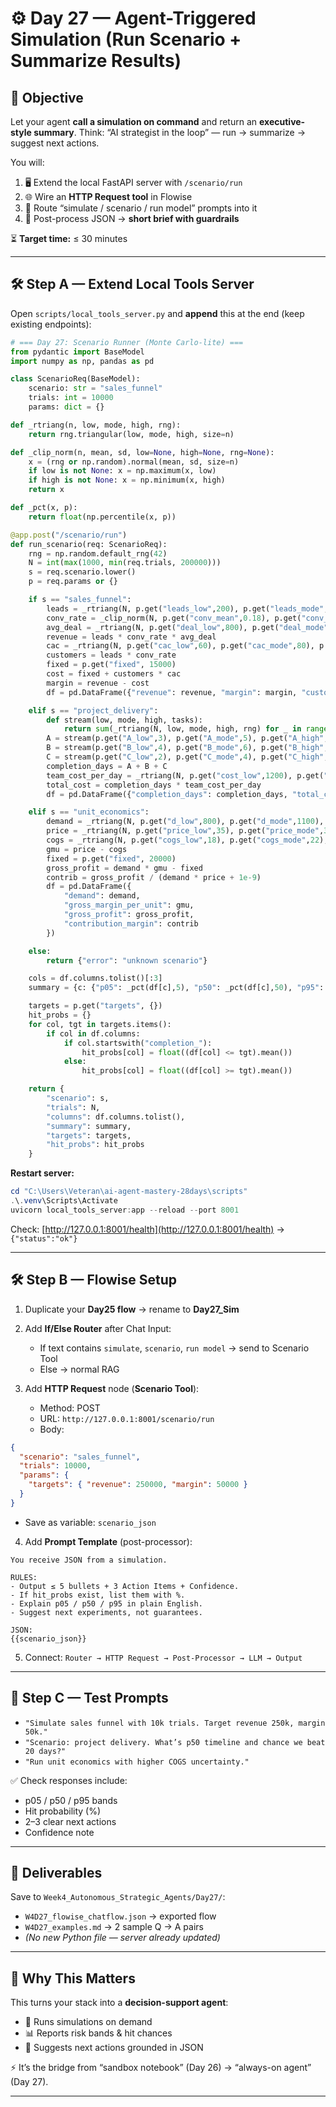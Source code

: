 # ⚙️ Day 27 — Agent-Triggered Simulation (Run Scenario + Summarize Results)

## 📌 Objective

Let your agent **call a simulation on command** and return an **executive-style summary**.
Think: “AI strategist in the loop” — run → summarize → suggest next actions.

You will:

1. 🖥 Extend the local FastAPI server with `/scenario/run`
2. 🌐 Wire an **HTTP Request tool** in Flowise
3. 🔀 Route “simulate / scenario / run model” prompts into it
4. 📝 Post-process JSON → **short brief with guardrails**

⏳ **Target time:** ≤ 30 minutes

---

## 🛠 Step A — Extend Local Tools Server

Open `scripts/local_tools_server.py` and **append** this at the end (keep existing endpoints):

```python
# === Day 27: Scenario Runner (Monte Carlo-lite) ===
from pydantic import BaseModel
import numpy as np, pandas as pd

class ScenarioReq(BaseModel):
    scenario: str = "sales_funnel"
    trials: int = 10000
    params: dict = {}

def _rtriang(n, low, mode, high, rng):
    return rng.triangular(low, mode, high, size=n)

def _clip_norm(n, mean, sd, low=None, high=None, rng=None):
    x = (rng or np.random).normal(mean, sd, size=n)
    if low is not None: x = np.maximum(x, low)
    if high is not None: x = np.minimum(x, high)
    return x

def _pct(x, p):
    return float(np.percentile(x, p))

@app.post("/scenario/run")
def run_scenario(req: ScenarioReq):
    rng = np.random.default_rng(42)
    N = int(max(1000, min(req.trials, 200000)))
    s = req.scenario.lower()
    p = req.params or {}

    if s == "sales_funnel":
        leads = _rtriang(N, p.get("leads_low",200), p.get("leads_mode",300), p.get("leads_high",450), rng)
        conv_rate = _clip_norm(N, p.get("conv_mean",0.18), p.get("conv_sd",0.04), 0.01, 0.9, rng)
        avg_deal = _rtriang(N, p.get("deal_low",800), p.get("deal_mode",1000), p.get("deal_high",1400), rng)
        revenue = leads * conv_rate * avg_deal
        cac = _rtriang(N, p.get("cac_low",60), p.get("cac_mode",80), p.get("cac_high",120), rng)
        customers = leads * conv_rate
        fixed = p.get("fixed", 15000)
        cost = fixed + customers * cac
        margin = revenue - cost
        df = pd.DataFrame({"revenue": revenue, "margin": margin, "customers": customers})

    elif s == "project_delivery":
        def stream(low, mode, high, tasks):
            return sum(_rtriang(N, low, mode, high, rng) for _ in range(tasks))
        A = stream(p.get("A_low",3), p.get("A_mode",5), p.get("A_high",9), p.get("A_tasks",3))
        B = stream(p.get("B_low",4), p.get("B_mode",6), p.get("B_high",10), p.get("B_tasks",2))
        C = stream(p.get("C_low",2), p.get("C_mode",4), p.get("C_high",7), p.get("C_tasks",4))
        completion_days = A + B + C
        team_cost_per_day = _rtriang(N, p.get("cost_low",1200), p.get("cost_mode",1500), p.get("cost_high",2000), rng)
        total_cost = completion_days * team_cost_per_day
        df = pd.DataFrame({"completion_days": completion_days, "total_cost": total_cost})

    elif s == "unit_economics":
        demand = _rtriang(N, p.get("d_low",800), p.get("d_mode",1100), p.get("d_high",1600), rng)
        price = _rtriang(N, p.get("price_low",35), p.get("price_mode",39), p.get("price_high",45), rng)
        cogs = _rtriang(N, p.get("cogs_low",18), p.get("cogs_mode",22), p.get("cogs_high",28), rng)
        gmu = price - cogs
        fixed = p.get("fixed", 20000)
        gross_profit = demand * gmu - fixed
        contrib = gross_profit / (demand * price + 1e-9)
        df = pd.DataFrame({
            "demand": demand,
            "gross_margin_per_unit": gmu,
            "gross_profit": gross_profit,
            "contribution_margin": contrib
        })

    else:
        return {"error": "unknown scenario"}

    cols = df.columns.tolist()[:3]
    summary = {c: {"p05": _pct(df[c],5), "p50": _pct(df[c],50), "p95": _pct(df[c],95)} for c in cols}

    targets = p.get("targets", {})
    hit_probs = {}
    for col, tgt in targets.items():
        if col in df.columns:
            if col.startswith("completion_"):
                hit_probs[col] = float((df[col] <= tgt).mean())
            else:
                hit_probs[col] = float((df[col] >= tgt).mean())

    return {
        "scenario": s,
        "trials": N,
        "columns": df.columns.tolist(),
        "summary": summary,
        "targets": targets,
        "hit_probs": hit_probs
    }
```

**Restart server:**

```powershell
cd "C:\Users\Veteran\ai-agent-mastery-28days\scripts"
.\.venv\Scripts\Activate
uvicorn local_tools_server:app --reload --port 8001
```

Check: [http://127.0.0.1:8001/health](http://127.0.0.1:8001/health) → `{"status":"ok"}`

---

## 🛠 Step B — Flowise Setup

1. Duplicate your **Day25 flow** → rename to **Day27\_Sim**
2. Add **If/Else Router** after Chat Input:

   * If text contains `simulate`, `scenario`, `run model` → send to Scenario Tool
   * Else → normal RAG
3. Add **HTTP Request** node (**Scenario Tool**):

   * Method: POST
   * URL: `http://127.0.0.1:8001/scenario/run`
   * Body:

```json
{
  "scenario": "sales_funnel",
  "trials": 10000,
  "params": {
    "targets": { "revenue": 250000, "margin": 50000 }
  }
}
```

* Save as variable: `scenario_json`

4. Add **Prompt Template** (post-processor):

```
You receive JSON from a simulation.

RULES:
- Output ≤ 5 bullets + 3 Action Items + Confidence.
- If hit_probs exist, list them with %.
- Explain p05 / p50 / p95 in plain English.
- Suggest next experiments, not guarantees.

JSON:
{{scenario_json}}
```

5. Connect: `Router → HTTP Request → Post-Processor → LLM → Output`

---

## 🧪 Step C — Test Prompts

* `"Simulate sales funnel with 10k trials. Target revenue 250k, margin 50k."`
* `"Scenario: project delivery. What’s p50 timeline and chance we beat 20 days?"`
* `"Run unit economics with higher COGS uncertainty."`

✅ Check responses include:

* p05 / p50 / p95 bands
* Hit probability (%)
* 2–3 clear next actions
* Confidence note

---

## 📂 Deliverables

Save to `Week4_Autonomous_Strategic_Agents/Day27/`:

* `W4D27_flowise_chatflow.json` → exported flow
* `W4D27_examples.md` → 2 sample Q → A pairs
* *(No new Python file — server already updated)*

---

## 🎯 Why This Matters

This turns your stack into a **decision-support agent**:

* 🔄 Runs simulations on demand
* 📊 Reports risk bands & hit chances
* 📝 Suggests next actions grounded in JSON

⚡ It’s the bridge from “sandbox notebook” (Day 26) → “always-on agent” (Day 27).

---

